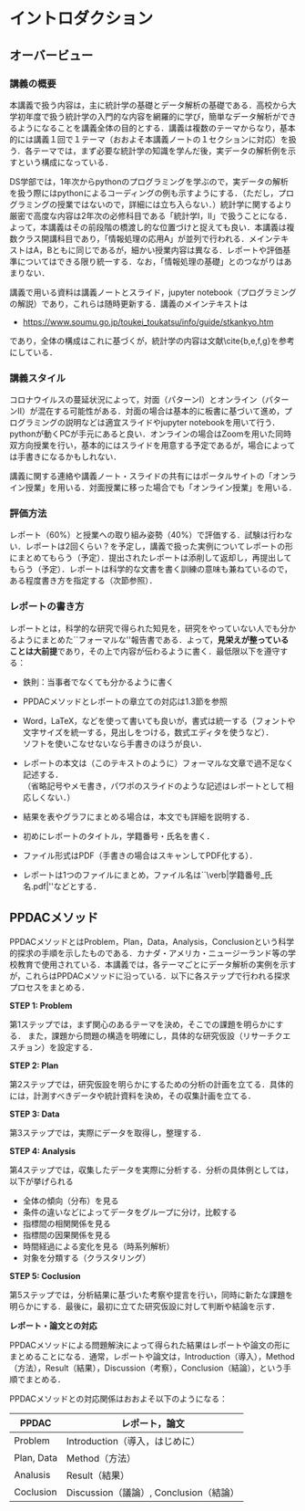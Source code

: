 # イントロダクション



## オーバービュー

### 講義の概要

本講義で扱う内容は，主に統計学の基礎とデータ解析の基礎である．高校から大学初年度で扱う統計学の入門的な内容を網羅的に学び，簡単なデータ解析ができるようになることを講義全体の目的とする．講義は複数のテーマからなり，基本的には講義１回で１テーマ（おおよそ本講義ノートの１セクションに対応）を扱う．各テーマでは，まず必要な統計学の知識を学んだ後，実データの解析例を示すという構成になっている．

DS学部では，1年次からpythonのプログラミングを学ぶので，実データの解析を扱う際にはpythonによるコーディングの例も示すようにする．（ただし，プログラミングの授業ではないので，詳細には立ち入らない．）統計学に関するより厳密で高度な内容は2年次の必修科目である「統計学I，II」で扱うことになる．よって，本講義はその前段階の橋渡し的な位置づけと捉えても良い．本講義は複数クラス開講科目であり，「情報処理の応用A」が並列で行われる．メインテキストはA，Bともに同じであるが，細かい授業内容は異なる．レポートや評価基準についてはできる限り統一する．なお，「情報処理の基礎」とのつながりはあまりない．


講義で用いる資料は講義ノートとスライド，jupyter notebook（プログラミングの解説）であり，これらは随時更新する．講義のメインテキストは

- https://www.soumu.go.jp/toukei_toukatsu/info/guide/stkankyo.htm

であり，全体の構成はこれに基づくが，統計学の内容は文献\cite{b,e,f,g}を参考にしている．


### 講義スタイル

コロナウイルスの蔓延状況によって，対面（パターンI）とオンライン（パターンII）が混在する可能性がある．対面の場合は基本的に板書に基づいて進め，プログラミングの説明などは適宜スライドやjupyter notebookを用いて行う．pythonが動くPCが手元にあると良い．オンラインの場合はZoomを用いた同時双方向授業を行い，基本的にはスライドを用意する予定であるが，場合によっては手書きになるかもしれない．

講義に関する連絡や講義ノート・スライドの共有にはポータルサイトの「オンライン授業」を用いる．対面授業に移った場合でも「オンライン授業」を用いる．



### 評価方法

レポート（60\%）と授業への取り組み姿勢（40\%）で評価する．試験は行わない．レポートは2回くらい？を予定し，講義で扱った実例についてレポートの形にまとめてもらう（予定）．提出されたレポートは添削して返却し，再提出してもらう（予定）．レポートは科学的な文書を書く訓練の意味も兼ねているので，ある程度書き方を指定する（次節参照）．


### レポートの書き方

レポートとは，科学的な研究で得られた知見を，研究をやっていない人でも分かるようにまとめた``フォーマルな''報告書である．よって，**見栄えが整っていることは大前提**であり，その上で内容が伝わるように書く．最低限以下を遵守する：

- 鉄則：当事者でなくても分かるように書く

- PPDACメソッドとレポートの章立ての対応は1.3節を参照

- Word，LaTeX，などを使って書いても良いが，書式は統一する（フォントや文字サイズを統一する，見出しをつける，数式エディタを使うなど）．<br>ソフトを使いこなせないなら手書きのほうが良い．

- レポートの本文は（このテキストのように）フォーマルな文章で過不足なく記述する．<br>
    （省略記号やメモ書き，パワポのスライドのような記述はレポートとして相応しくない．）

- 結果を表やグラフにまとめる場合は，本文でも詳細を説明する．
- 初めにレポートのタイトル，学籍番号・氏名を書く．
- ファイル形式はPDF（手書きの場合はスキャンしてPDF化する）．
- レポートは1つのファイルにまとめ，ファイル名は``\verb|学籍番号_氏名.pdf|''などとする．




## PPDACメソッド

PPDACメソッドとはProblem，Plan，Data，Analysis，Conclusionという科学的探求の手順を示したものである．カナダ・アメリカ・ニュージーランド等の学校教育で使用されている．本講義では，各テーマごとにデータ解析の実例を示すが，これらはPPDACメソッドに沿っている．以下に各ステップで行われる探求プロセスをまとめる．

**STEP 1: Problem**

第1ステップでは，まず関心のあるテーマを決め，そこでの課題を明らかにする．
また，課題から問題の構造を明確にし，具体的な研究仮設（リサーチクエスチョン）を設定する．

**STEP 2: Plan**

第2ステップでは，研究仮設を明らかにするための分析の計画を立てる．具体的には，計測すべきデータや統計資料を決め，その収集計画を立てる．


**STEP 3: Data**

第3ステップでは，実際にデータを取得し，整理する．


**STEP 4: Analysis**

第4ステップでは，収集したデータを実際に分析する．分析の具体例としては，以下が挙げられる

- 全体の傾向（分布）を見る
- 条件の違いなどによってデータをグループに分け，比較する
- 指標間の相関関係を見る
- 指標間の因果関係を見る
- 時間経過による変化を見る（時系列解析）
- 対象を分類する（クラスタリング）
    

**STEP 5: Coclusion**

第5ステップでは，分析結果に基づいた考察や提言を行い，同時に新たな課題を明らかにする．最後に，最初に立てた研究仮設に対して判断や結論を示す．



**レポート・論文との対応**

PPDACメソッドによる問題解決によって得られた結果はレポートや論文の形にまとめることになる．通常，レポートや論文は，Introduction（導入），Method（方法），Result（結果），Discussion（考察），Conclusion（結論），という手順でまとめる．

PPDACメソッドとの対応関係はおおよそ以下のようになる：

| PPDAC      | レポート，論文                         |
| ---------- | -------------------------------------- |
| Problem    | Introduction（導入，はじめに）         |
| Plan, Data | Method（方法）                         |
| Analusis   | Result（結果）                         |
| Coclusion  | Discussion（議論）, Conclusion（結論） |
